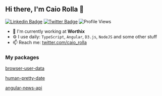 ## Hi there, I'm Caio Rolla 🎉

[![Linkedin Badge](https://img.shields.io/badge/-Caio%20Rolla-0072b1?style=flat&logo=Linkedin&logoColor=white)](https://www.linkedin.com/in/caio-rolla/ "Connect on LinkedIn")
[![Twitter Badge](https://img.shields.io/badge/-@caio_rolla-00acee?style=flat&logo=Twitter&logoColor=white)](https://twitter.com/intent/follow?screen_name=caio_rolla "Follow on Twitter")
![Profile Views](https://komarev.com/ghpvc/?username=CaioRolla&color=blue)


- 🏢 I'm currently working at **Worthix**
- ⚙️ I use daily: `TypeScript`, `Angular`, `D3.js`, `NodeJS` and some other stuff
- 📫 Reach me: [twitter.com/caio_rolla](https://twitter.com/caio_rolla)

### My packages

[browser-user-data](https://www.npmjs.com/package/browser-user-data)

[human-pretty-date](https://www.npmjs.com/package/human-pretty-date)

[angular-news-api](https://www.npmjs.com/package/angular-news-api)

<!-- ## Some of my Github Public Stats

[![My Github Stats](https://github-readme-stats.vercel.app/api?username=CaioRolla&show_icons=true&title_color=fff&icon_color=79ff97&text_color=9f9f9f&bg_color=151515)](https://github.com/CaioRolla) -->
